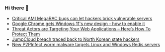 ### Hi there 👋

<!--START_SECTION:feed-->
* [Critical AMI MegaRAC bugs can let hackers brick vulnerable servers](https://www.bleepingcomputer.com/news/security/critical-ami-megarac-bugs-can-let-hackers-brick-vulnerable-servers/)
* [Google Chrome gets Windows 11's new design - how to enable it](https://www.bleepingcomputer.com/news/microsoft/google-chrome-gets-windows-11s-new-design-how-to-enable-it/)
* [Threat Actors are Targeting Your Web Applications – Here’s How To Protect Them](https://www.bleepingcomputer.com/news/security/threat-actors-are-targeting-your-web-applications-heres-how-to-protect-them/)
* [JumpCloud breach traced back to North Korean state hackers](https://www.bleepingcomputer.com/news/security/jumpcloud-breach-traced-back-to-north-korean-state-hackers/)
* [New P2PInfect worm malware targets Linux and Windows Redis servers](https://www.bleepingcomputer.com/news/security/new-p2pinfect-worm-malware-targets-linux-and-windows-redis-servers/)
<!--END_SECTION:feed-->

<!--
**frankenk/frankenk** is a ✨ _special_ ✨ repository because its `README.md` (this file) appears on your GitHub profile.

Here are some ideas to get you started:

- 🔭 I’m currently working on ...
- 🌱 I’m currently learning ...
- 👯 I’m looking to collaborate on ...
- 🤔 I’m looking for help with ...
- 💬 Ask me about ...
- 📫 How to reach me: ...
- 😄 Pronouns: ...
- ⚡ Fun fact: ...
-->



